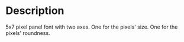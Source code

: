 # Description
5x7 pixel panel font with two axes. One for the pixels' size. One for the pixels' roundness.
